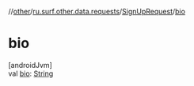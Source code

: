 //[other](../../../index.md)/[ru.surf.other.data.requests](../index.md)/[SignUpRequest](index.md)/[bio](bio.md)

# bio

[androidJvm]\
val [bio](bio.md): [String](https://kotlinlang.org/api/latest/jvm/stdlib/kotlin/-string/index.html)
